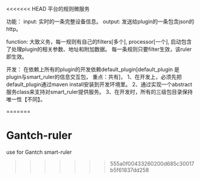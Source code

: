 <<<<<<< HEAD
平台的规则微服务

功能：
input: 实时的一条完整设备信息。 output: 发送给plugin的一条包含json的http。

function: 大致义务，每一规则有自己的filters[多个], processor[一个], 启动包含了处理plugin的相关参数、地址和附加数据。 每一条规则只要filter生效，该ruler即生效。

开发：
在依赖上所有的plugin的开发依赖default_plugin[default_plugin 是plugin与smart_ruler的信息交互包， 重点：共有]，
1、在开发上，必须先把default_plugin通过maven install安装到开发环境里。
2、通过实现一个abstract 服务class来支持对smart_ruler提供服务。
3、在开发时，所有的三级包目录保持唯一性【不同】。

=======
# Gantch-ruler
use for Gantch smart-ruler
>>>>>>> 555a0f00433260200d685c30017b5f61837dd258
